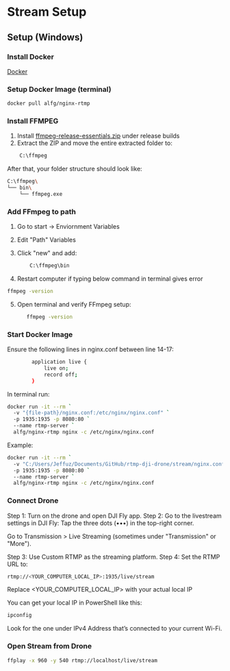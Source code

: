 # Stream Setup

## Setup (Windows)

### Install Docker

[Docker](https://www.docker.com/products/docker-desktop/)

### Setup Docker Image (terminal)

```bash
docker pull alfg/nginx-rtmp
```

### Install FFMPEG

1. Install [ffmpeg-release-essentials.zip](https://www.gyan.dev/ffmpeg/builds/) under release builds
2. Extract the ZIP and move the entire extracted folder to:

```bash
    C:\ffmpeg
```

After that, your folder structure should look like:

```bash
C:\ffmpeg\
└── bin\
    └── ffmpeg.exe
```

### Add FFmpeg to path

1. Go to start -> Enviornment Variables
2. Edit "Path" Variables
3. Click "new" and add:

   ```bash
       C:\ffmpeg\bin
   ```

4. Restart computer if typing below command in terminal gives error

```bash
ffmpeg -version
```

5. Open terminal and verify FFmpeg setup:

   ```bash
      ffmpeg -version
   ```

### Start Docker Image

Ensure the following lines in nginx.conf between line 14-17:

```bash
        application live {
            live on;
            record off;
        }
```

In terminal run:

```bash
docker run -it --rm `
  -v "{file-path}/nginx.conf:/etc/nginx/nginx.conf" `
  -p 1935:1935 -p 8080:80 `
  --name rtmp-server `
  alfg/nginx-rtmp nginx -c /etc/nginx/nginx.conf
```

Example:

```bash
docker run -it --rm `
  -v "C:/Users/Jeffuz/Documents/GitHub/rtmp-dji-drone/stream/nginx.conf:/etc/nginx/nginx.conf" `
  -p 1935:1935 -p 8080:80 `
  --name rtmp-server `
  alfg/nginx-rtmp nginx -c /etc/nginx/nginx.conf
```

### Connect Drone

Step 1: Turn on the drone and open DJI Fly app.
Step 2: Go to the livestream settings in DJI Fly:
Tap the three dots (•••) in the top-right corner.

Go to Transmission > Live Streaming (sometimes under "Transmission" or "More").

Step 3: Use Custom RTMP as the streaming platform.
Step 4: Set the RTMP URL to:

```bash
rtmp://<YOUR_COMPUTER_LOCAL_IP>:1935/live/stream
```

Replace <YOUR_COMPUTER_LOCAL_IP> with your actual local IP

You can get your local IP in PowerShell like this:

```bash
ipconfig
```

Look for the one under IPv4 Address that’s connected to your current Wi-Fi.

### Open Stream from Drone

```bash
ffplay -x 960 -y 540 rtmp://localhost/live/stream
```

